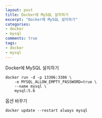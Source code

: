 ```yaml
---
layout: post
title: Docker에 MySQL 설치하기
excerpt: "Docker에 MySQL 설치하기"
categories: 
- docker
- mysql
comments: true
tags: 
- docker
- mysql
---
```

Docker에 MySQL 설치하기

```
docker run -d -p 13306:3306 \
	-e MYSQL_ALLOW_EMPTY_PASSWORD=true \
    --name mysql \
	mysql:5.6
```

옵션 바꾸기
```
docker update --restart always mysql
```